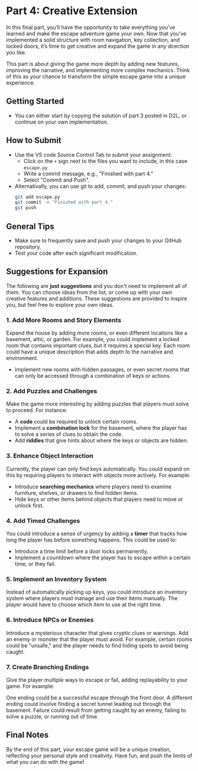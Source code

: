 
# Part 4: Creative Extension

In this final part, you’ll have the opportunity to take everything you've learned and make the escape adventure game your own. Now that you’ve implemented a solid structure with room navigation, key collection, and locked doors, it’s time to get creative and expand the game in any direction you like.

This part is about giving the game more depth by adding new features, improving the narrative, and implementing more complex mechanics. Think of this as your chance to transform the simple escape game into a unique experience.

## Getting Started
- You can either start by copying the solution of part 3 posted in D2L, or continue on your own implementation.

## How to Submit

- Use the VS code Source Control Tab to submit your assignment:
    - Click on the `+` sign next to the files you want to include, in this case `escape.py`
    - Write a commit message, e.g., "Finished with part 4."
    - Select "Commit and Push".
- Alternativally, you can use git to add, commit, and push your changes:
    ```bash
    git add escape.py
    git commit -m "Finished with part 4."
    git push
    ```

## General Tips
- Make sure to frequently save and push your changes to your GitHub repository.
- Test your code after each significant modification.

## Suggestions for Expansion

The following are **just suggestions** and you don't need to implement all of them. You can choose ideas from the list, or come up with your own creative features and additions. These suggestions are provided to inspire you, but feel free to explore your own ideas.


### 1. Add More Rooms and Story Elements
Expand the house by adding more rooms, or even different locations like a basement, attic, or garden. For example, you could implement a locked room that contains important clues, but it requires a special key. Each room could have a unique description that adds depth to the narrative and environment.

- Implement new rooms with hidden passages, or even secret rooms that can only be accessed through a combination of keys or actions.


### 2. Add Puzzles and Challenges
Make the game more interesting by adding puzzles that players must solve to proceed. For instance:
- A **code** could be required to unlock certain rooms.
- Implement a **combination lock** for the basement, where the player has to solve a series of clues to obtain the code.
- Add **riddles** that give hints about where the keys or objects are hidden.

### 3. Enhance Object Interaction
Currently, the player can only find keys automatically. You could expand on this by requiring players to interact with objects more actively. For example:
- Introduce **searching mechanics** where players need to examine furniture, shelves, or drawers to find hidden items.
- Hide keys or other items behind objects that players need to move or unlock first.
  
### 4. Add Timed Challenges
You could introduce a sense of urgency by adding a **timer** that tracks how long the player has before something happens. This could be used to:
- Introduce a time limit before a door locks permanently.
- Implement a countdown where the player has to escape within a certain time, or they fail.

### 5. Implement an Inventory System
Instead of automatically picking up keys, you could introduce an inventory system where players must manage and use their items manually. The player would have to choose which item to use at the right time.

### 6. Introduce NPCs or Enemies
Introduce a mysterious character that gives cryptic clues or warnings.
Add an enemy or monster that the player must avoid. For example, certain rooms could be "unsafe," and the player needs to find hiding spots to avoid being caught.

### 7. Create Branching Endings
Give the player multiple ways to escape or fail, adding replayability to your game. For example:

One ending could be a successful escape through the front door.
A different ending could involve finding a secret tunnel leading out through the basement.
Failure could result from getting caught by an enemy, failing to solve a puzzle, or running out of time.

## Final Notes
By the end of this part, your escape game will be a unique creation, reflecting your personal style and creativity. Have fun, and push the limits of what you can do with the game!